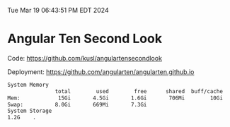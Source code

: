 Tue Mar 19 06:43:51 PM EDT 2024

# Angular Ten Second Look

Code: https://github.com/kusl/angulartensecondlook

Deployment: https://github.com/angularten/angularten.github.io

```bash
System Memory
               total        used        free      shared  buff/cache   available
Mem:            15Gi       4.5Gi       1.6Gi       706Mi        10Gi        10Gi
Swap:          8.0Gi       669Mi       7.3Gi
System Storage
1.2G	.
```
```bash
